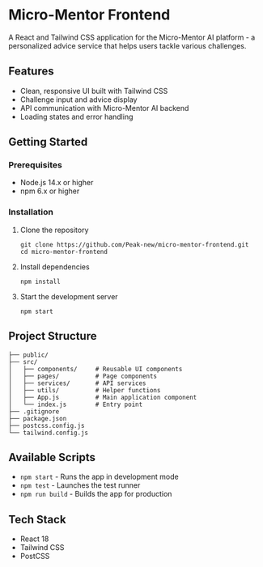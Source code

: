 # Micro-Mentor Frontend

A React and Tailwind CSS application for the Micro-Mentor AI platform - a personalized advice service that helps users tackle various challenges.

## Features

- Clean, responsive UI built with Tailwind CSS
- Challenge input and advice display
- API communication with Micro-Mentor AI backend
- Loading states and error handling

## Getting Started

### Prerequisites

- Node.js 14.x or higher
- npm 6.x or higher

### Installation

1. Clone the repository
   ```
   git clone https://github.com/Peak-new/micro-mentor-frontend.git
   cd micro-mentor-frontend
   ```

2. Install dependencies
   ```
   npm install
   ```

3. Start the development server
   ```
   npm start
   ```

## Project Structure

```
├── public/
├── src/
│   ├── components/     # Reusable UI components
│   ├── pages/          # Page components
│   ├── services/       # API services
│   ├── utils/          # Helper functions
│   ├── App.js          # Main application component
│   └── index.js        # Entry point
├── .gitignore
├── package.json
├── postcss.config.js
└── tailwind.config.js
```

## Available Scripts

- `npm start` - Runs the app in development mode
- `npm test` - Launches the test runner
- `npm run build` - Builds the app for production

## Tech Stack

- React 18
- Tailwind CSS
- PostCSS